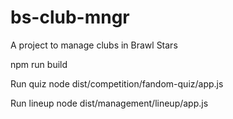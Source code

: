 # bs-club-mngr
A project to manage clubs in Brawl Stars

npm run build

Run quiz
    node dist/competition/fandom-quiz/app.js

Run lineup
    node dist/management/lineup/app.js